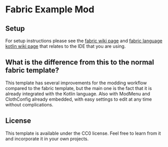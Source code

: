 # Fabric Example Mod

## Setup

For setup instructions please see the [fabric wiki page](https://fabricmc.net/wiki/tutorial:setup) and [fabric language kotlin wiki page](https://github.com/FabricMC/fabric-language-kotlin)
that relates to the IDE that you are using.

## What is the difference from this to the normal fabric template?

This template has several improvements for the modding workflow
compared to the fabric template, but the main one is the fact
that it is already integrated with the Kotlin language. 
Also with ModMenu and ClothConfig already embedded, 
with easy settings to edit at any time without complications.

## License

This template is available under the CC0 license.
Feel free to learn from it and incorporate it in your own projects.
